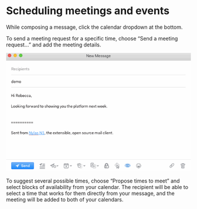 # Scheduling meetings and events

While composing a message, click the calendar dropdown at the bottom.

To send a meeting request for a specific time, choose “Send a meeting request…” and add the meeting details.

![](./208434087-meeting_request.gif)

To suggest several possible times, choose “Propose times to meet” and select blocks of availability from your calendar. The recipient will be able to select a time that works for them directly from your message, and the meeting will be added to both of your calendars.


